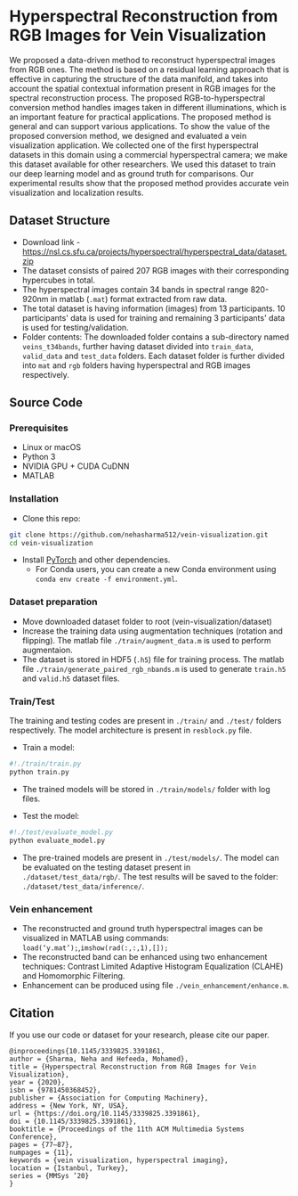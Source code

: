 # Hyperspectral Reconstruction from RGB Images for Vein Visualization
We proposed a data-driven method to reconstruct hyperspectral images from RGB ones. The method is based on a residual learning approach that is effective in capturing the structure of the data manifold, and takes into account the spatial contextual information present in RGB images for the spectral reconstruction process. The proposed RGB-to-hyperspectral conversion method handles images taken in different illuminations, which is an important feature for practical applications. The proposed method is general and can support various applications. To show the value of the proposed conversion method, we designed and evaluated a vein visualization application. We collected one of the first hyperspectral datasets in this domain using a commercial hyperspectral camera; we make this dataset available for other researchers. We used this dataset to train our deep learning model and as ground truth for comparisons. Our experimental results show that the proposed method provides accurate vein visualization and localization results.

## Dataset Structure
- Download link -  https://nsl.cs.sfu.ca/projects/hyperspectral/hyperspectral_data/dataset.zip
- The dataset consists of paired 207 RGB images with their corresponding hypercubes in total.
- The hyperspectral images contain 34 bands in spectral range 820-920nm in matlab (`.mat`) format extracted from raw data.
- The total dataset is having information (images) from 13 participants. 10 participants' data is used for training and remaining 3 participants' data is used for testing/validation.
- Folder contents: The downloaded folder contains a sub-directory named `veins_t34bands`, further having dataset divided into `train_data`, `valid_data` and `test_data` folders. Each dataset folder is further divided into `mat` and `rgb` folders having hyperspectral and RGB images respectively.

## Source Code
### Prerequisites
- Linux or macOS
- Python 3
- NVIDIA GPU + CUDA CuDNN
- MATLAB

### Installation
- Clone this repo:
```bash
git clone https://github.com/nehasharma512/vein-visualization.git
cd vein-visualization
```
- Install [PyTorch](http://pytorch.org) and other dependencies.
  - For Conda users, you can create a new Conda environment using `conda env create -f environment.yml`.

### Dataset preparation
- Move downloaded dataset folder to root (vein-visualization/dataset)
- Increase the training data using augmentation techniques (rotation and flipping). The matlab file `./train/augment_data.m` is used to perform augmentaion.
- The dataset is stored in HDF5 (`.h5`) file for training process. The matlab file `./train/generate_paired_rgb_nbands.m` is used to generate `train.h5` and `valid.h5` dataset files.

### Train/Test  
The training and testing codes are present in `./train/` and `./test/` folders respectively. The model architecture is present in `resblock.py` file.
- Train a model:
```bash
#!./train/train.py
python train.py
```
- The trained models will be stored in `./train/models/` folder with log files. 

- Test the model:
```bash
#!./test/evaluate_model.py
python evaluate_model.py
```
- The pre-trained models are present in `./test/models/`. The model can be evaluated on the testing dataset present in `./dataset/test_data/rgb/`. The test results will be saved to the folder: `./dataset/test_data/inference/`.

### Vein enhancement
- The reconstructed and ground truth hyperspectral images can be visualized in MATLAB using commands: `load(‘y.mat’);`,`imshow(rad(:,:,1),[]);`
- The reconstructed band can be enhanced using two enhancement techniques: Contrast Limited Adaptive Histogram Equalization (CLAHE) and Homomorphic Filtering.
- Enhancement can be produced using file `./vein_enhancement/enhance.m`.

## Citation
If you use our code or dataset for your research, please cite our paper.
```
@inproceedings{10.1145/3339825.3391861,
author = {Sharma, Neha and Hefeeda, Mohamed},
title = {Hyperspectral Reconstruction from RGB Images for Vein Visualization},
year = {2020},
isbn = {9781450368452},
publisher = {Association for Computing Machinery},
address = {New York, NY, USA},
url = {https://doi.org/10.1145/3339825.3391861},
doi = {10.1145/3339825.3391861},
booktitle = {Proceedings of the 11th ACM Multimedia Systems Conference},
pages = {77–87},
numpages = {11},
keywords = {vein visualization, hyperspectral imaging},
location = {Istanbul, Turkey},
series = {MMSys ’20}
}

```
